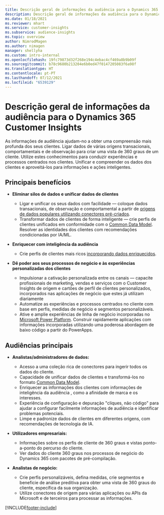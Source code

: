```yaml
---
title: Descrição geral de informações da audiência para o Dynamics 365 Customer Insights
description: Descrição geral de informações da audiência para o Dynamics 365 Customer Insights.
ms.date: 01/18/2021
ms.reviewer: mhart
ms.service: customer-insights
ms.subservice: audience-insights
ms.topic: overview
author: NimrodMagen
ms.author: nimagen
manager: shellyha
ms.custom: intro-internal
ms.openlocfilehash: 19fc79873d32f268e194c4ebac4cf469a8b9b09f
ms.sourcegitcommit: b78c9680b213204e6b0ed47f0147205083f6a98f
ms.translationtype: HT
ms.contentlocale: pt-PT
ms.lasthandoff: 07/12/2021
ms.locfileid: "6539129"
---
```

# <a name="audience-insights-for-dynamics-365-customer-insights-overview"></a>Descrição geral de informações da audiência para o Dynamics 365 Customer Insights

As informações de audiência ajudam-no a obter uma compreensão mais profunda dos seus clientes. Ligar dados de várias origens transacionais, comportamentais e de observação para criar uma vista de 360 graus de um cliente. Utilize estes conhecimentos para conduzir experiências e processos centrados nos clientes. Unificar e compreender os dados dos clientes e aproveitá-los para informações e ações inteligentes.

## <a name="main-benefits"></a>Principais benefícios 

- **Eliminar silos de dados e unificar dados de clientes**

  - Ligar e unificar os seus dados com facilidade — coloque dados transacionais, de observação e comportamental a partir de [origens de dados populares utilizando conectores pré-criados](data-sources.md).
  - Transformar dados de clientes de forma inteligente — crie perfis de clientes unificados em conformidade com o [Common Data Model](/common-data-model/). Resolver as identidades dos clientes com recomendações condicionadas por IA/ML.

- **Enriquecer com inteligência da audiência**

  - Crie perfis de clientes mais ricos [incorporando dados enriquecidos](enrichment-hub.md).  

- **Dê poder aos seus processos de negócio e às experiências personalizadas dos clientes**

  - Impulsionar a cativação personalizada entre os canais — capacite profissionais de marketing, vendas e serviços com o Customer Insights de origem e cartões de perfil de clientes personalizados, incorporados nas aplicações de negócio que estes já utilizam diariamente
  - Automatize as experiências e processos centrados no cliente com base em perfis, medidas de negócio e segmentos personalizáveis.
  - Ative e amplie experiências de linha de negócio incorporadas no [Microsoft Power Platform](https://powerplatform.microsoft.com/). Construir rapidamente aplicações com informações incorporadas utilizando uma poderosa abordagem de baixo código a partir do PowerApps.  

## <a name="key-audiences"></a>Audiências principais

- **Analistas/administradores de dados:**

  - Acesso a uma coleção rica de conectores para ingerir todos os dados do cliente.
  - Capacidade de unificar dados de clientes e transformá-los no formato [Common Data Model](/common-data-model/).
  - Enriquecer as informações dos clientes com informações de inteligência da audiência , como a afinidade de marca e os interesses.
  - Experiência de configuração e depuração "cliques, não código" para ajudar a configurar facilmente informações de audiência e identificar problemas potenciais.
  - Limpe e padronize dados de clientes em diferentes origens, com recomendações de tecnologia de IA.  

- **Utilizadores empresariais:**

  - Informações sobre os perfis de cliente de 360 graus e vistas ponto-a-ponto do percurso do cliente.
  - Ver dados do cliente 360 graus nos processos de negócio do Dynamics 365 com pacotes de pré-compilação.

- **Analistas de negócio:**

  - Crie perfis personalizáveis, defina medidas, crie segmentos e beneficie de análise preditiva para obter uma vista de 360 graus do cliente, específica da sua organização.  
  - Utilize conectores de origem para várias aplicações ou APIs da Microsoft e de terceiros para processar as informações.


[!INCLUDE[footer-include](../includes/footer-banner.md)]